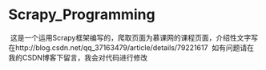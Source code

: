 # Scrapy_Programming
  这是一个运用Scrapy框架编写的，爬取页面为慕课网的课程页面，介绍性文字写在http://blog.csdn.net/qq_37163479/article/details/79221617
  如有问题请在我的CSDN博客下留言，我会对代码进行修改
